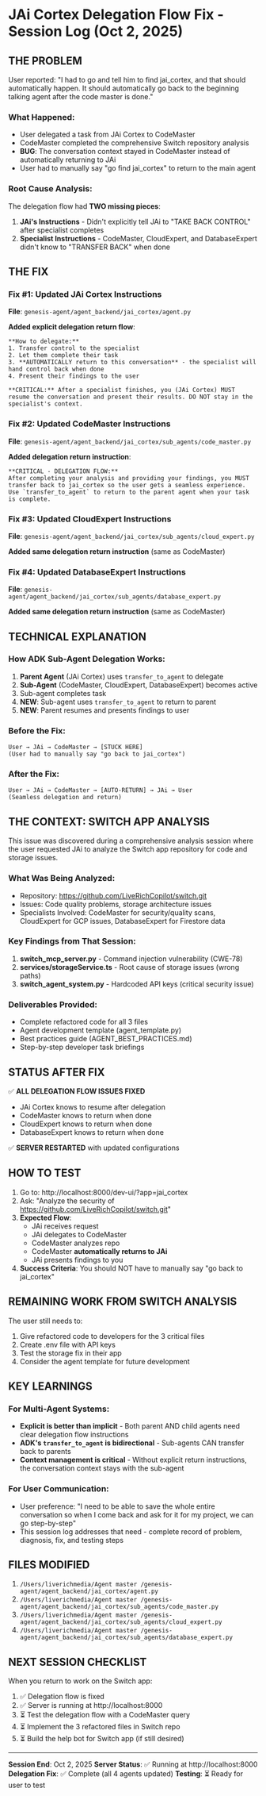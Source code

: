 # JAi Cortex Delegation Flow Fix - Session Log (Oct 2, 2025)

## **THE PROBLEM**

User reported: "I had to go and tell him to find jai_cortex, and that should automatically happen. It should automatically go back to the beginning talking agent after the code master is done."

### What Happened:
- User delegated a task from JAi Cortex to CodeMaster
- CodeMaster completed the comprehensive Switch repository analysis
- **BUG**: The conversation context stayed in CodeMaster instead of automatically returning to JAi
- User had to manually say "go find jai_cortex" to return to the main agent

### Root Cause Analysis:
The delegation flow had **TWO missing pieces**:

1. **JAi's Instructions** - Didn't explicitly tell JAi to "TAKE BACK CONTROL" after specialist completes
2. **Specialist Instructions** - CodeMaster, CloudExpert, and DatabaseExpert didn't know to "TRANSFER BACK" when done

## **THE FIX**

### Fix #1: Updated JAi Cortex Instructions
**File**: `genesis-agent/agent_backend/jai_cortex/agent.py`

**Added explicit delegation return flow**:
```
**How to delegate:**
1. Transfer control to the specialist
2. Let them complete their task
3. **AUTOMATICALLY return to this conversation** - the specialist will hand control back when done
4. Present their findings to the user

**CRITICAL:** After a specialist finishes, you (JAi Cortex) MUST resume the conversation and present their results. DO NOT stay in the specialist's context.
```

### Fix #2: Updated CodeMaster Instructions
**File**: `genesis-agent/agent_backend/jai_cortex/sub_agents/code_master.py`

**Added delegation return instruction**:
```
**CRITICAL - DELEGATION FLOW:**
After completing your analysis and providing your findings, you MUST transfer back to jai_cortex so the user gets a seamless experience. Use `transfer_to_agent` to return to the parent agent when your task is complete.
```

### Fix #3: Updated CloudExpert Instructions
**File**: `genesis-agent/agent_backend/jai_cortex/sub_agents/cloud_expert.py`

**Added same delegation return instruction** (same as CodeMaster)

### Fix #4: Updated DatabaseExpert Instructions
**File**: `genesis-agent/agent_backend/jai_cortex/sub_agents/database_expert.py`

**Added same delegation return instruction** (same as CodeMaster)

## **TECHNICAL EXPLANATION**

### How ADK Sub-Agent Delegation Works:

1. **Parent Agent** (JAi Cortex) uses `transfer_to_agent` to delegate
2. **Sub-Agent** (CodeMaster, CloudExpert, DatabaseExpert) becomes active
3. Sub-agent completes task
4. **NEW**: Sub-agent uses `transfer_to_agent` to return to parent
5. **NEW**: Parent resumes and presents findings to user

### Before the Fix:
```
User → JAi → CodeMaster → [STUCK HERE] 
(User had to manually say "go back to jai_cortex")
```

### After the Fix:
```
User → JAi → CodeMaster → [AUTO-RETURN] → JAi → User
(Seamless delegation and return)
```

## **THE CONTEXT: SWITCH APP ANALYSIS**

This issue was discovered during a comprehensive analysis session where the user requested JAi to analyze the Switch app repository for code and storage issues.

### What Was Being Analyzed:
- Repository: https://github.com/LiveRichCopilot/switch.git
- Issues: Code quality problems, storage architecture issues
- Specialists Involved: CodeMaster for security/quality scans, CloudExpert for GCP issues, DatabaseExpert for Firestore data

### Key Findings from That Session:
1. **switch_mcp_server.py** - Command injection vulnerability (CWE-78)
2. **services/storageService.ts** - Root cause of storage issues (wrong paths)
3. **switch_agent_system.py** - Hardcoded API keys (critical security issue)

### Deliverables Provided:
- Complete refactored code for all 3 files
- Agent development template (agent_template.py)
- Best practices guide (AGENT_BEST_PRACTICES.md)
- Step-by-step developer task briefings

## **STATUS AFTER FIX**

✅ **ALL DELEGATION FLOW ISSUES FIXED**
- JAi Cortex knows to resume after delegation
- CodeMaster knows to return when done
- CloudExpert knows to return when done
- DatabaseExpert knows to return when done

✅ **SERVER RESTARTED** with updated configurations

## **HOW TO TEST**

1. Go to: http://localhost:8000/dev-ui/?app=jai_cortex
2. Ask: "Analyze the security of https://github.com/LiveRichCopilot/switch.git"
3. **Expected Flow**:
   - JAi receives request
   - JAi delegates to CodeMaster
   - CodeMaster analyzes repo
   - CodeMaster **automatically returns to JAi**
   - JAi presents findings to you
4. **Success Criteria**: You should NOT have to manually say "go back to jai_cortex"

## **REMAINING WORK FROM SWITCH ANALYSIS**

The user still needs to:
1. Give refactored code to developers for the 3 critical files
2. Create .env file with API keys
3. Test the storage fix in their app
4. Consider the agent template for future development

## **KEY LEARNINGS**

### For Multi-Agent Systems:
- **Explicit is better than implicit** - Both parent AND child agents need clear delegation flow instructions
- **ADK's `transfer_to_agent` is bidirectional** - Sub-agents CAN transfer back to parents
- **Context management is critical** - Without explicit return instructions, the conversation context stays with the sub-agent

### For User Communication:
- User preference: "I need to be able to save the whole entire conversation so when I come back and ask for it for my project, we can go step-by-step"
- This session log addresses that need - complete record of problem, diagnosis, fix, and testing steps

## **FILES MODIFIED**

1. `/Users/liverichmedia/Agent master /genesis-agent/agent_backend/jai_cortex/agent.py`
2. `/Users/liverichmedia/Agent master /genesis-agent/agent_backend/jai_cortex/sub_agents/code_master.py`
3. `/Users/liverichmedia/Agent master /genesis-agent/agent_backend/jai_cortex/sub_agents/cloud_expert.py`
4. `/Users/liverichmedia/Agent master /genesis-agent/agent_backend/jai_cortex/sub_agents/database_expert.py`

## **NEXT SESSION CHECKLIST**

When you return to work on the Switch app:
1. ✅ Delegation flow is fixed
2. ✅ Server is running at http://localhost:8000
3. ⏳ Test the delegation flow with a CodeMaster query
4. ⏳ Implement the 3 refactored files in Switch repo
5. ⏳ Build the help bot for Switch app (if still desired)

---

**Session End**: Oct 2, 2025
**Server Status**: ✅ Running at http://localhost:8000
**Delegation Fix**: ✅ Complete (all 4 agents updated)
**Testing**: ⏳ Ready for user to test


